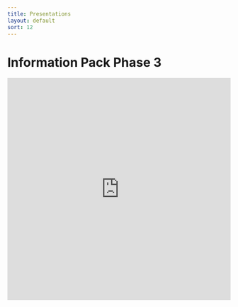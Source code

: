 ```yaml
---
title: Presentations
layout: default
sort: 12
---
```

# Information Pack Phase 3
<iframe src="https://npp-uk.org/assets/pdf/information-pack-phase-3.pdf" width='100%' height='500px' frameborder='0'>


